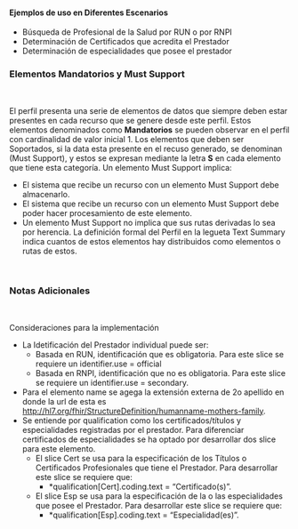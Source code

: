 #### Ejemplos de uso en Diferentes Escenarios

* Búsqueda de Profesional de la Salud por RUN o por RNPI
* Determinación de Certificados que acredita el Prestador
* Determinación de especialidades que posee el prestador

### Elementos Mandatorios y Must Support
<br>

El perfil presenta una serie de elementos de datos que siempre deben estar presentes en cada recurso que se genere desde este perfil. Estos elementos denominados como **Mandatorios** se pueden observar en el perfil con cardinalidad de valor inicial 1. Los elementos que deben ser Soportados, si la data esta presente en el recuso generado, se denominan (Must Support), y estos se expresan mediante la letra **S** en cada elemento que tiene esta categoría. Un elemento Must Support implica:

* El sistema que recibe un recurso con un elemento Must Support debe almacenarlo.
* El sistema que recibe un recurso con un elemento Must Support debe poder hacer procesamiento de este elemento.
* Un elemento Must Support no implica que sus rutas derivadas lo sea por herencia.
La definición formal del Perfil en la legueta Text Summary indica cuantos de estos elementos hay distribuidos como elementos o rutas de estos.
<br>

### Notas Adicionales
<br>

Consideraciones para la implementación

* La Idetificación del Prestador individual puede ser:
    * Basada en RUN, identificación que es obligatoria. Para este slice se requiere un identifier.use = official
    * Basada en RNPI, identificación que no es obligatoria. Para este slice se requiere un identifier.use = secondary.
* Para el elemento name se agega la extensión externa de 2o apellido en donde la url de esta es http://hl7.org/fhir/StructureDefinition/humanname-mothers-family.
* Se entiende por qualification como los certificados/títulos y especialidades registradas por el prestador. Para diferenciar certificados de especialidades se ha optado por desarrollar dos slice para este elemento.
    * El slice Cert se usa para la especificación de los Títulos o Certificados Profesionales que tiene el Prestador. Para desarrollar este slice se requiere que:
        * *qualification[Cert].coding.text = “Certificado(s)”.
    * El slice Esp se usa para la especificación de la o las especialidades que posee el Prestador. Para desarrollar este slice se requiere que:
        * *qualification[Esp].coding.text = “Especialidad(es)”.